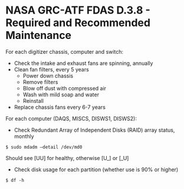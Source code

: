# NASA GRC-ATF FDAS D.3.8 - Required and Recommended Maintenance

For each digitizer chassis, computer and switch:
* Check the intake and exhaust fans are spinning, annually
* Clean fan filters, every 5 years
    * Power down chassis
    * Remove filters
    * Blow off dust with compressed air
    * Wash with mild soap and water
    * Reinstall
* Replace chassis fans every 6-7 years

For each computer (DAQS, MISCS, DISWS1, DISWS2):
* Check Redundant Array of Independent Disks (RAID) array status, monthly
```
$ sudo mdadm –detail /dev/md0
```
Should see [UU] for healthy, otherwise [U_] or [_U]

* Check disk usage for each partition (whether use is 90% or higher)
```
$ df -h
```
